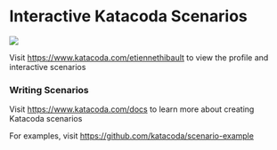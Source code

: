 # Interactive Katacoda Scenarios

[![](http://shields.katacoda.com/katacoda/etiennethibault/count.svg)](https://www.katacoda.com/etiennethibault "Get your profile on Katacoda.com")

Visit https://www.katacoda.com/etiennethibault to view the profile and interactive scenarios

### Writing Scenarios
Visit https://www.katacoda.com/docs to learn more about creating Katacoda scenarios

For examples, visit https://github.com/katacoda/scenario-example
